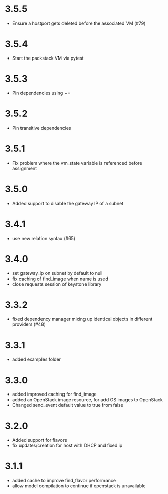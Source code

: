 # 3.5.5
- Ensure a hostport gets deleted before the associated VM (#79)

# 3.5.4
- Start the packstack VM via pytest

# 3.5.3
- Pin dependencies using ~=

# 3.5.2
- Pin transitive dependencies

# 3.5.1
- Fix problem where the vm_state variable is referenced before assignment

# 3.5.0
- Added support to disable the gateway IP of a subnet

# 3.4.1
- use new relation syntax (#65)

# 3.4.0
- set gateway_ip on subnet by default to null
- fix caching of find_image when name is used
- close requests session of keystone library

# 3.3.2
- fixed dependency manager mixing up identical objects in different providers (#48)

# 3.3.1
- added examples folder

# 3.3.0
- added improved caching for find_image
- added an OpenStack image resource, for add OS images to OpenStack
- Changed send_event default value to true from false

# 3.2.0
- Added support for flavors
- fix updates/creation for host with DHCP and fixed ip

# 3.1.1
- added cache to improve find_flavor performance
- allow model compilation to continue if openstack is unavailable

